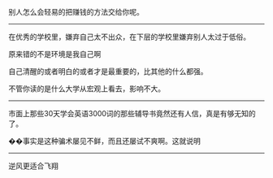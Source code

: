 别人怎么会轻易的把赚钱的方法交给你呢。
___
在优秀的学校里，嫌弃自己太不出众，在下层的学校里嫌弃别人太过于低俗。

原来错的不是环境是我自己啊

自己清醒的或者明白的或者才是最重要的，比其他的什么都强。

不管你读的是什么大学从宏观上看去，影响不大。
___
市面上那些30天学会英语3000词的那些辅导书竟然还有人信，真是有够无知的了。

��事实是这种骗术屡见不鲜，而且还屡试不爽啊。这就说明
___
逆风更适合飞翔